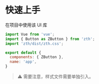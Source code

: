 # 快速上手

在项目中使用该 UI 库

```javascript
import Vue from 'vue';
import { Button as ZButton } from 'zth';
import 'zth/dist/zth.css';

export default {
  components: { ZButton },
  name: 'app',
}
```
> :warning: 需要注意，样式文件需要单独引入。